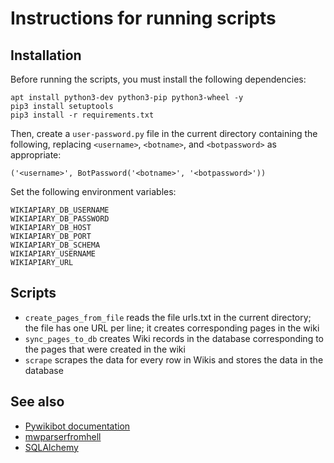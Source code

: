 # Instructions for running scripts

## Installation
Before running the scripts, you must install the following dependencies:

```
apt install python3-dev python3-pip python3-wheel -y
pip3 install setuptools
pip3 install -r requirements.txt
```

Then, create a `user-password.py` file in the current directory containing
the following, replacing `<username>`, `<botname>`, and `<botpassword>`
as appropriate:

```
('<username>', BotPassword('<botname>', '<botpassword>'))
```

Set the following environment variables:

```
WIKIAPIARY_DB_USERNAME
WIKIAPIARY_DB_PASSWORD
WIKIAPIARY_DB_HOST
WIKIAPIARY_DB_PORT
WIKIAPIARY_DB_SCHEMA
WIKIAPIARY_USERNAME
WIKIAPIARY_URL
```

## Scripts
- `create_pages_from_file` reads the file urls.txt in the current directory; the file has one URL per line; it creates corresponding pages in the wiki
- `sync_pages_to_db` creates Wiki records in the database corresponding to the pages that were created in the wiki
- `scrape` scrapes the data for every row in Wikis and stores the data in the database

## See also
- [Pywikibot documentation](https://doc.wikimedia.org/pywikibot/stable/)
- [mwparserfromhell](https://github.com/earwig/mwparserfromhell/)
- [SQLAlchemy](https://docs.sqlalchemy.org)

